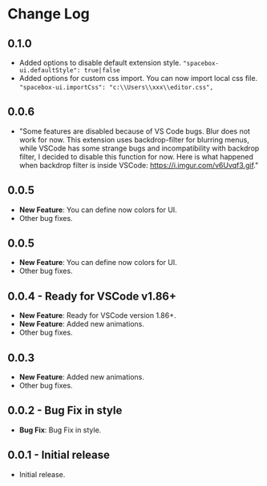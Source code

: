 # Change Log

## 0.1.0
- Added options to disable default extension style. `"spacebox-ui.defaultStyle": true|false`
- Added options for custom css import. You can now import local css file. `"spacebox-ui.importCss": "c:\\Users\\xxx\\editor.css",`

## 0.0.6
- "Some features are disabled because of VS Code bugs. Blur does not work for now. This extension uses backdrop-filter for blurring menus, while VSCode has some strange bugs and incompatibility with backdrop filter, I decided to disable this function for now. Here is what happened when backdrop filter is inside VSCode: https://i.imgur.com/v6Uvqf3.gif."

## 0.0.5
- **New Feature**: You can define now colors for UI.
- Other bug fixes.

## 0.0.5
- **New Feature**: You can define now colors for UI.
- Other bug fixes.

## 0.0.4 - Ready for VSCode v1.86+
- **New Feature**: Ready for VSCode version 1.86+.
- **New Feature**: Added new animations.
- Other bug fixes.

## 0.0.3
- **New Feature**: Added new animations.
- Other bug fixes.

## 0.0.2 - Bug Fix in style
- **Bug Fix**: Bug Fix in style.

## 0.0.1 - Initial release
- Initial release.
